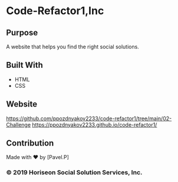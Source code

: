 # Code-Refactor1,Inc

## Purpose
A website that helps you find the right social solutions.

## Built With
* HTML
* CSS

## Website
https://github.com/ppozdnyakov2233/code-refactor1/tree/main/02-Challenge
https://ppozdnyakov2233.github.io/code-refactor1/

## Contribution
Made with ❤️ by [Pavel.P]

###  © 2019 Horiseon Social Solution Services, Inc.
